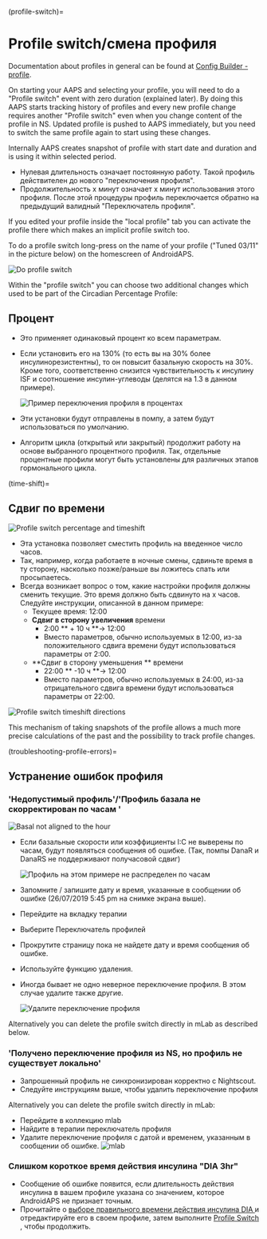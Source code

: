 (profile-switch)=

# Profile switch/смена профиля

Documentation about profiles in general can be found at [Config Builder - profile](../Configuration/Config-Builder.md#profile).

On starting your AAPS and selecting your profile, you will need to do a "Profile switch" event with zero duration (explained later). By doing this AAPS starts tracking history of profiles and every new profile change requires another "Profile switch" even when you change content of the profile in NS. Updated profile is pushed to AAPS immediately, but you need to switch the same profile again to start using these changes.

Internally AAPS creates snapshot of profile with start date and duration and is using it within selected period.

* Нулевая длительность означает постоянную работу. Такой профиль действителен до нового "переключения профиля".
* Продолжительность х минут означает х минут использования этого профиля. После этой процедуры профиль переключается обратно на предыдущий валидный "Переключатель профиля".

If you edited your profile inside the "local profile" tab you can activate the profile there which makes an implicit profile switch too.

To do a profile switch long-press on the name of your profile ("Tuned 03/11" in the picture below) on the homescreen of AndroidAPS.

![Do profile switch](../images/ProfileSwitch_HowTo.png)

Within the "profile switch" you can choose two additional changes which used to be part of the Circadian Percentage Profile:

## Процент

* Это применяет одинаковый процент ко всем параметрам. 
* Если установить его на 130% (то есть вы на 30% более инсулинорезистентны), то он повысит базальную скорость на 30%. Кроме того, соответственно снизится чувствительность к инсулину ISF и соотношение инсулин-углеводы (делятся на 1.3 в данном примере).
  
  ![Пример переключения профиля в процентах](../images/ProfileSwitchPercentage.png)

* Эти установки будут отправлены в помпу, а затем будут использоваться по умолчанию.

* Алгоритм цикла (открытый или закрытый) продолжит работу на основе выбранного процентного профиля. Так, отдельные процентные профили могут быть установлены для различных этапов гормонального цикла.

(time-shift)=

## Сдвиг по времени

![Profile switch percentage and timeshift](../images/ProfileSwitchTimeShift2.png)

* Эта установка позволяет сместить профиль на введенное число часов. 
* Так, например, когда работаете в ночные смены, сдвиньте время в ту сторону, насколько позже/раньше вы ложитесь спать или просыпаетесь.
* Всегда возникает вопрос о том, какие настройки профиля должны сменить текущие. Это время должно быть сдвинуто на х часов. Следуйте инструкции, описанной в данном примере: 
  * Текущее время: 12:00
  * **Сдвиг в сторону увеличения** времени 
    * 2:00 ** + 10 ч **-> 12:00
    * Вместо параметров, обычно используемых в 12:00, из-за положительного сдвига времени будут использоваться параметры от 2:00.
  * **Сдвиг в сторону уменьшения ** времени 
    * 22:00 ** -10 ч **-> 12:00
    * Вместо параметров, обычно используемых в 24:00, из-за отрицательного сдвига времени будут использоваться параметры от 22:00.

![Profile switch timeshift directions](../images/ProfileSwitch_PlusMinus2.png)

This mechanism of taking snapshots of the profile allows a much more precise calculations of the past and the possibility to track profile changes.

(troubleshooting-profile-errors)=

## Устранение ошибок профиля

### 'Недопустимый профиль'/'Профиль базала не скорректирован по часам '

![Basal not aligned to the hour](../images/BasalNotAlignedToHours2.png)

* Если базальные скорости или коэффициенты I:C не выверены по часам, будут появляться сообщения об ошибке. (Так, помпы DanaR и DanaRS не поддерживают получасовой сдвиг)
  
  ![Профиль на этом примере не распределен по часам](../images/ProfileNotAlignedToHours.png)

* Запомните / запишите дату и время, указанные в сообщении об ошибке (26/07/2019 5:45 pm на снимке экрана выше).

* Перейдите на вкладку терапии
* Выберите Переключатель профилей
* Прокрутите страницу пока не найдете дату и время сообщения об ошибке.
* Используйте функцию удаления.
* Иногда бывает не одно неверное переключение профиля. В этом случае удалите также другие.
  
  ![Удалите переключение профиля](../images/PSRemove.png)

Alternatively you can delete the profile switch directly in mLab as described below.

### 'Получено переключение профиля из NS, но профиль не существует локально'

* Запрошенный профиль не синхронизирован корректно с Nightscout.
* Следуйте инструкциям выше, чтобы удалить переключение профиля

Alternatively you can delete the profile switch directly in mLab:

* Перейдите в коллекцию mlab
* Найдите в терапии переключатель профиля
* Удалите переключение профиля с датой и временем, указанным в сообщении об ошибке. ![mlab](../images/mLabDeletePS.png)

### Слишком короткое время действия инсулина "DIA 3hr"

* Сообщение об ошибке появится, если длительность действия инсулина в вашем профиле указана со значением, которое AndroidAPS не признает точным. 
* Прочитайте о [ выборе правильного времени действия инсулина DIA ](https://www.diabettech.com/insulin/why-we-are-regularly-wrong-in-the-duration-of-insulin-action-dia-times-we-use-and-why-it-matters/) и отредактируйте его в своем профиле, затем выполните [ Profile Switch ](../Usage/Profiles), чтобы продолжить.
